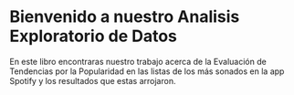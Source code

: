 # Bienvenido a nuestro Analisis Exploratorio de Datos

En este libro encontraras nuestro trabajo acerca de la Evaluación de Tendencias por la Popularidad en las listas de los más sonados en la app Spotify y los resultados que estas arrojaron. 
